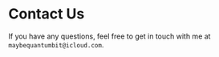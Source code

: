 # Contact Us

If you have any questions, feel free to get in touch with me at `maybequantumbit@icloud.com`.
